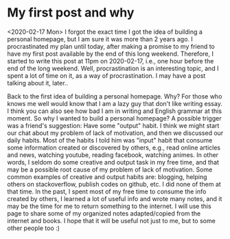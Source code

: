 # My first post and why

<2020-02-17 Mon>
I forgot the exact time I got the idea of building a personal homepage, but I am sure it was more than 2 years ago.  I procrastinated my plan until today, after making a promise to my friend to have my first post available by the end of this long weekend.  Therefore, I started to write this post at 11pm on 2020-02-17, i.e., one hour before the end of the long weekend. Well, procrastination is an interesting topic, and I spent a lot of time on it, as a way of procrastination.  I may have a post talking about it, later..

Back to the first idea of building a personal homepage.  Why?  For those who knows me well would know that I am a lazy guy that don't like writing essay. I think you can also see how bad I am in writing and English grammar at this moment.  So why I wanted to build a personal homepage?  A possible trigger was a friend's suggestion: Have some "output" habit.  I think we might start our chat about my problem of lack of motivation, and then we discussed our daily habits.  Most of the habits I told him was "input" habit that consume some information created or discovered by others, e.g., read online articles and news, watching youtube, reading facebook, watching animes.  In other words, I seldom do some creative and output task in my free time, and that may be a possible root cause of my problem of lack of motivation.  Some common examples of creative and output habits are: blogging, helping others on stackoverflow, publish codes on github, etc.  I did none of them at that time.  In the past, I spent most of my free time to consume the info created by others, I learned a lot of useful info and wrote many notes, and it may be the time for me to return something to the internet.  I will use this page to share some of my organized notes adapted/copied from the internet and books.  I hope that it will be useful not just to me, but to some other people too :)